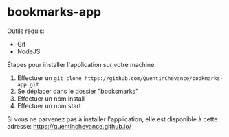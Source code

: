 # bookmarks-app

Outils requis:
  - Git
  - NodeJS

Étapes pour installer l'application sur votre machine:
1. Effectuer un `git clone https://github.com/QuentinChevance/bookmarks-app.git`
2. Se déplacer dans le dossier "booksmarks"
3. Effectuer un npm install
4. Effectuer un npm start

Si vous ne parvenez pas à installer l'application, elle est disponible à cette adresse: https://quentinchevance.github.io/
